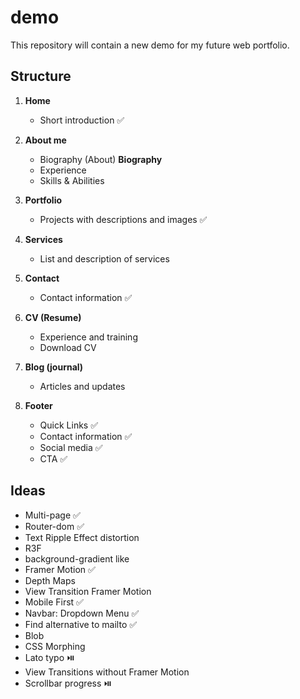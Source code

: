 # demo
This repository will contain a new demo for my future web portfolio.

## Structure

1. **Home**
   - Short introduction ✅

2. **About me**
   - Biography (About) **Biography**
   - Experience
   - Skills & Abilities

3. **Portfolio**
   - Projects with descriptions and images ✅

4. **Services**
   - List and description of services

5. **Contact**
   - Contact information ✅

6. **CV (Resume)**
   - Experience and training
   - Download CV

7. **Blog (journal)**
   - Articles and updates 
     
8. **Footer**
   - Quick Links ✅
   - Contact information ✅
   - Social media ✅
   - CTA ✅

## Ideas
 - Multi-page ✅
 - Router-dom ✅
 - Text Ripple Effect distortion
 - R3F
 - background-gradient like
 - Framer Motion ✅
 - Depth Maps
 - View Transition Framer Motion
 - Mobile First ✅
 - Navbar: Dropdown Menu ✅
 - Find alternative to mailto ✅
 - Blob
 - CSS Morphing
 - Lato typo ⏯️
 - View Transitions without Framer Motion
 - Scrollbar progress ⏯️
